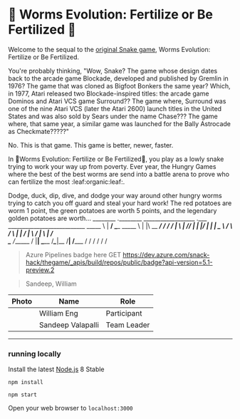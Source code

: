 # :snake: Worms Evolution: Fertilize or Be Fertilized :snake:
Welcome to the sequal to the [original Snake game](https://en.wikipedia.org/wiki/Snake_(video_game_genre)), Worms Evolution: Fertilize or Be Fertilized.

You're probably thinking, "Wow, Snake? The game whose design dates back to the arcade game Blockade, developed and published by Gremlin in 1976? The game that was cloned as Bigfoot Bonkers the same year? Which, in 1977, Atari released two Blockade-inspired titles: the arcade game Dominos and Atari VCS game Surround?? The game where, Surround was one of the nine Atari VCS (later the Atari 2600) launch titles in the United States and was also sold by Sears under the name Chase??? The game where, that same year, a similar game was launched for the Bally Astrocade as Checkmate?????"

No. This is that game. This game is better, newer, faster. 

In :snake:Worms Evolution: Fertilize or Be Fertilized:snake:, you play as a lowly snake trying to work your way up from poverty. Ever year, the Hungry Games where the best of the best worms are send into a battle arena to prove who can fertilize the most :leaf:organic:leaf:. 

Dodge, duck, dip, dive, and dodge your way around other hungry worms trying to catch you off guard and steal your hard work! The red potatoes are worm 1 point, the green potatoes are worth 5 points, and the legendary golden potatoes are worth...
________   .________ __________________  .___ ___________________________
\_____  \  |   ____/ \______   \_____  \ |   |\      \__    ___/   _____/
 /  ____/  |____  \   |     ___//   |   \|   |/   |   \|    |  \_____  \ 
/       \  /       \  |    |   /    |    \   /    |    \    |  /        \
\_______ \/______  /  |____|   \_______  /___\____|__  /____| /_______  /
        \/       \/                    \/            \/               \/ 
                                                                         
                    



> Azure Pipelines badge here
GET https://dev.azure.com/snack-hack/thegame/_apis/build/repos/public/badge?api-version=5.1-preview.2

> Sandeep, William 


| Photo              | Name             | Role          |
|--------------------|------------------|---------------|
|                    | William Eng      | Participant   |
|                    | Sandeep Valapalli| Team Leader   |

----


### running locally

Install the latest [Node.js](http://nodejs.org) 8 Stable

`npm install`

`npm start`

Open your web browser to `localhost:3000`
